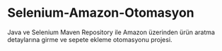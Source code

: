 # Selenium-Amazon-Otomasyon

Java ve Selenium Maven Repository ile Amazon üzerinden ürün aratma detaylarına girme ve sepete ekleme otomasyonu projesi.

